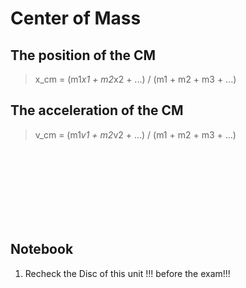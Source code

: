 # Center of Mass

## The position of the CM

> x_cm = (m1*x1 + m2*x2 + ...) / (m1 + m2 + m3 + ...)

## The acceleration of the CM

>v_cm = (m1*v1 + m2*v2 + ...) / (m1 + m2 + m3 + ...)

</br>
</br>
</br>
</br>
</br>
</br>
</br>

## Notebook

1. Recheck the Disc of this unit !!! before the exam!!!